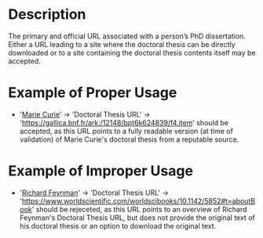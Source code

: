 # Description
The primary and official URL associated with a person’s PhD dissertation. Either a URL leading to a site where the doctoral thesis can be directly downloaded or to a site containing the doctoral thesis contents itself may be accepted. 

# Example of Proper Usage
* '[Marie Curie](https://golden.com/wiki/Marie_Curie-BD3Y)' -> 'Doctoral Thesis URL' -> 'https://gallica.bnf.fr/ark:/12148/bpt6k624839/f4.item' should be accepted, as this URL points to a fully readable version (at time of validation) of Marie Curie's doctoral thesis from a reputable source.

# Example of Improper Usage
* '[Richard Feynman](https://golden.com/wiki/Richard_Feynman-JN6VE)' -> 'Doctoral Thesis URL' -> 'https://www.worldscientific.com/worldscibooks/10.1142/5852#t=aboutBook' should be rejeceted, as this URL points to an overview of Richard Feynman's Doctoral Thesis URL, but does not provide the original text of his doctoral thesis or an option to download the original text.